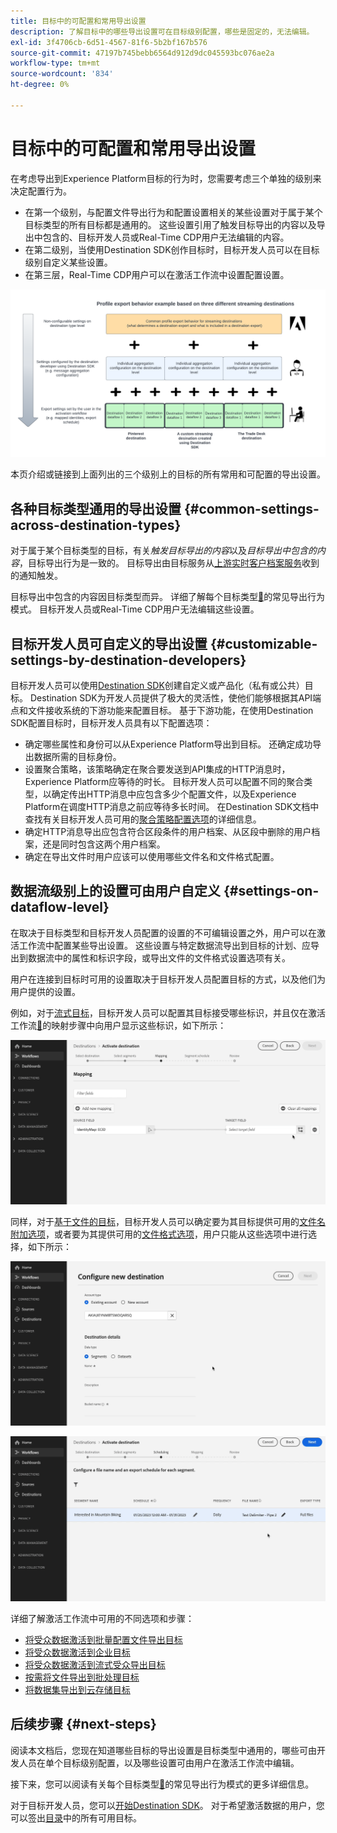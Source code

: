 ```yaml
---
title: 目标中的可配置和常用导出设置
description: 了解目标中的哪些导出设置可在目标级别配置，哪些是固定的，无法编辑。
exl-id: 3f4706cb-6d51-4567-81f6-5b2bf167b576
source-git-commit: 47197b745bebb6564d912d9dc045593bc076ae2a
workflow-type: tm+mt
source-wordcount: '834'
ht-degree: 0%

---
```


# 目标中的可配置和常用导出设置

在考虑导出到Experience Platform目标的行为时，您需要考虑三个单独的级别来决定配置行为。

* 在第一个级别，与配置文件导出行为和配置设置相关的某些设置对于属于某个目标类型的所有目标都是通用的。 这些设置引用了触发目标导出的内容以及导出中包含的、目标开发人员或Real-Time CDP用户无法编辑的内容。
* 在第二级别，当使用Destination SDK创作目标时，目标开发人员可以在目标级别自定义某些设置。
* 在第三层，Real-Time CDP用户可以在激活工作流中设置配置设置。

![显示目标的常用导出设置与可配置导出设置之间交互作用的图表](/help/destinations/assets/how-destinations-work/profile-export-behavior-diagram.png)

本页介绍或链接到上面列出的三个级别上的目标的所有常用和可配置的导出设置。

## 各种目标类型通用的导出设置 {#common-settings-across-destination-types}

对于属于某个目标类型的目标，有关&#x200B;*触发目标导出的内容*&#x200B;以及&#x200B;*目标导出中包含的内容*，目标导出行为是一致的。 目标导出由目标服务从[上游实时客户档案服务](https://experienceleague.adobe.com/docs/blueprints-learn/architecture/architecture-overview/platform-applications.html?lang=zh-Hans#adobe-experience-platform-%26-applications-detailed-architecture-diagram)收到的通知触发。

目标导出中包含的内容因目标类型而异。 详细了解每个目标类型[&#128279;](/help/destinations/how-destinations-work/profile-export-behavior.md)的常见导出行为模式。 目标开发人员或Real-Time CDP用户无法编辑这些设置。

## 目标开发人员可自定义的导出设置 {#customizable-settings-by-destination-developers}

目标开发人员可以使用[Destination SDK](/help/destinations/destination-sdk/overview.md)创建自定义或产品化（私有或公共）目标。 Destination SDK为开发人员提供了极大的灵活性，使他们能够根据其API端点和文件接收系统的下游功能来配置目标。 基于下游功能，在使用Destination SDK配置目标时，目标开发人员具有以下配置选项：

* 确定哪些属性和身份可以从Experience Platform导出到目标。 还确定成功导出数据所需的目标身份。
* 设置聚合策略，该策略确定在聚合要发送到API集成的HTTP消息时，Experience Platform应等待的时长。 目标开发人员可以配置不同的聚合类型，以确定传出HTTP消息中应包含多少个配置文件，以及Experience Platform在调度HTTP消息之前应等待多长时间。 在Destination SDK文档中查找有关目标开发人员可用的[聚合策略配置选项](../destination-sdk/functionality/destination-configuration/aggregation-policy.md)的详细信息。
* 确定HTTP消息导出应包含符合区段条件的用户档案、从区段中删除的用户档案，还是同时包含这两个用户档案。
* 确定在导出文件时用户应该可以使用哪些文件名和文件格式配置。

## 数据流级别上的设置可由用户自定义 {#settings-on-dataflow-level}

在取决于目标类型和目标开发人员配置的设置的不可编辑设置之外，用户可以在激活工作流中配置某些导出设置。 这些设置与特定数据流导出到目标的计划、应导出到数据流中的属性和标识字段，或导出文件的文件格式设置选项有关。

用户在连接到目标时可用的设置取决于目标开发人员配置目标的方式，以及他们为用户提供的设置。

例如，对于[流式目标](/help/destinations/destination-types.md#streaming-destinations)，目标开发人员可以配置其目标接受哪些标识，并且仅在激活工作流[&#128279;](/help/destinations/ui/activate-segment-streaming-destinations.md#mapping)的映射步骤中向用户显示这些标识，如下所示：

![激活工作流映射步骤中目标字段标识选择的屏幕录制。](/help/destinations/assets/how-destinations-work/identity-mapping-example.gif)

同样，对于[基于文件的目标](/help/destinations/destination-types.md#file-based)，目标开发人员可以确定要为其目标提供可用的[文件名附加选项](/help/destinations/ui/activate-batch-profile-destinations.md#file-names)，或者要为其提供可用的[文件格式选项](/help/destinations/destination-sdk/guides/batch/configure-file-formatting-options.md)，用户只能从这些选项中进行选择，如下所示：

![连接到基于文件的目标时，对文件格式选项进行屏幕录制。](/help/destinations/assets/how-destinations-work/file-formatting-options.gif)

![在激活工作流的计划步骤中录制文件名附加选项。](/help/destinations/assets/how-destinations-work/filename-append-options.gif)

详细了解激活工作流中可用的不同选项和步骤：

* [将受众数据激活到批量配置文件导出目标](/help/destinations/ui/activate-batch-profile-destinations.md)
* [将受众数据激活到企业目标](/help/destinations/ui/activate-streaming-profile-destinations.md)
* [将受众数据激活到流式受众导出目标](/help/destinations/ui/activate-segment-streaming-destinations.md)
* [按需将文件导出到批处理目标](/help/destinations/ui/export-file-now.md)
* [将数据集导出到云存储目标](/help/destinations/ui/export-datasets.md)

## 后续步骤 {#next-steps}

阅读本文档后，您现在知道哪些目标的导出设置是目标类型中通用的，哪些可由开发人员在单个目标级别配置，以及哪些设置可由用户在激活工作流中编辑。

接下来，您可以阅读有关每个目标类型[&#128279;](/help/destinations/how-destinations-work/profile-export-behavior.md)的常见导出行为模式的更多详细信息。

对于目标开发人员，您可以[开始Destination SDK](/help/destinations/destination-sdk/getting-started.md)。 对于希望激活数据的用户，您可以签出[目录](/help/destinations/catalog/overview.md)中的所有可用目标。
